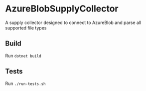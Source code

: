 # AzureBlobSupplyCollector
A supply collector designed to connect to AzureBlob and parse all supported file types

## Build
Run `dotnet build`

## Tests
Run `./run-tests.sh`
